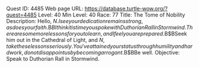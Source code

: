 Quest ID: 4485
Web page URL: https://database.turtle-wow.org/?quest=4485
Level: 40
Min Level: 40
Race: 77
Title: The Tome of Nobility
Description: Hello, $N. I see your dedication remains strong, as does your faith.$B$BI think it is time you spoke with Duthorian Rall in Stormwind. There are some more lessons for you to learn, and I feel you are prepared.$B$BSeek him out in the Cathedral of Light, and $N, take these lessons seriously. You've attained your status through humility and hard work, do not disappoint us by becoming arrogant.$B$BBe well.
Objective: Speak to Duthorian Rall in Stormwind.
